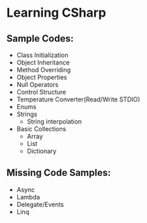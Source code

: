 Learning CSharp
===============


Sample Codes:
-------------

- Class Initialization
- Object Inheritance
- Method Overriding
- Object Properties
- Null Operators
- Control Structure
- Temperature Converter(Read/Write STDIO)
- Enums
- Strings
    - String interpolation
- Basic Collections
  - Array
  - List
  - Dictionary


Missing Code Samples:
---------------------

- Async
- Lambda
- Delegate/Events
- Linq

